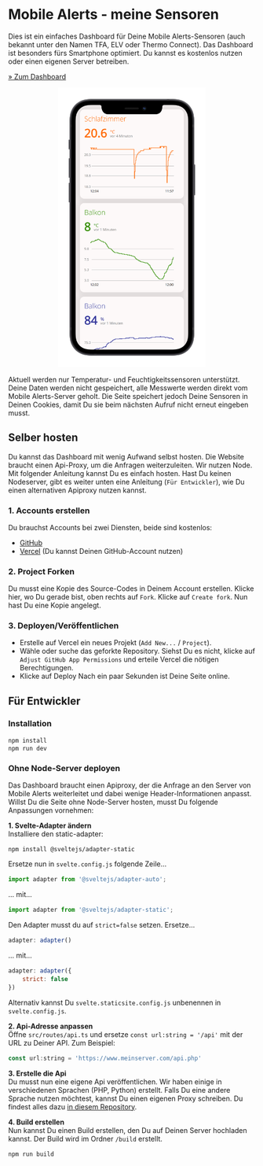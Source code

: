 # Mobile Alerts - meine Sensoren
Dies ist ein einfaches Dashboard für Deine Mobile Alerts-Sensoren (auch bekannt unter den Namen TFA, ELV oder Thermo Connect). Das Dashboard ist besonders fürs Smartphone optimiert. Du kannst es kostenlos nutzen oder einen eigenen Server betreiben.

[» Zum Dashboard](https://mobilealerts.vercel.app/)
<p align="center">
  <img src="docs/mockup.png"
    alt="Dashboard-Mockdown"
    style="max-width: 300px" />
</p>

 Aktuell werden nur Temperatur- und Feuchtigkeitssensoren unterstützt. Deine Daten werden nicht gespeichert, alle Messwerte werden direkt vom Mobile Alerts-Server geholt. Die Seite speichert jedoch Deine Sensoren in Deinen Cookies, damit Du sie beim nächsten Aufruf nicht erneut eingeben musst.

## Selber hosten
Du kannst das Dashboard mit wenig Aufwand selbst hosten. Die Website braucht einen Api-Proxy, um die Anfragen weiterzuleiten. Wir nutzen Node. Mit folgender Anleitung kannst Du es einfach hosten. Hast Du keinen Nodeserver, gibt es weiter unten eine Anleitung (`Für Entwickler`), wie Du einen alternativen Apiproxy nutzen kannst.

### 1. Accounts erstellen
Du brauchst Accounts bei zwei Diensten, beide sind kostenlos:
* [GitHub](https://www.github.com)
* [Vercel](https://vercel.com/) (Du kannst Deinen GitHub-Account nutzen)

### 2. Project Forken
Du musst eine Kopie des Source-Codes in Deinem Account erstellen. Klicke hier, wo Du gerade bist, oben rechts auf `Fork`. Klicke auf `Create fork`. Nun hast Du eine Kopie angelegt.

### 3. Deployen/Veröffentlichen
* Erstelle auf Vercel ein neues Projekt (`Add New...` / `Project`).
* Wähle oder suche das geforkte Repository. Siehst Du es nicht, klicke auf `Adjust GitHub App Permissions` und erteile Vercel die nötigen Berechtigungen.
* Klicke auf Deploy
Nach ein paar Sekunden ist Deine Seite online.

## Für Entwickler
### Installation
```
npm install
npm run dev
```

### Ohne Node-Server deployen
Das Dashboard braucht einen Apiproxy, der die Anfrage an den Server von Mobile Alerts weiterleitet und dabei wenige Header-Informationen anpasst. Willst Du die Seite ohne Node-Server hosten, musst Du folgende Anpassungen vornehmen:

**1. Svelte-Adapter ändern**  
Installiere den static-adapter:
```
npm install @sveltejs/adapter-static
```
Ersetze nun in `svelte.config.js` folgende Zeile...
```js
import adapter from '@sveltejs/adapter-auto';
```
... mit...
```js
import adapter from '@sveltejs/adapter-static';
```

Den Adapter musst du auf `strict=false` setzen. Ersetze...
```js
adapter: adapter()
```
... mit...
```js
adapter: adapter({
	strict: false
})
```
Alternativ kannst Du `svelte.staticsite.config.js` unbenennen in `svelte.config.js`.

**2. Api-Adresse anpassen**  
Öffne `src/routes/api.ts` und ersetze `const url:string = '/api'` mit der URL zu Deiner API. Zum Beispiel:
```js
const url:string = 'https://www.meinserver.com/api.php'
```

**3. Erstelle die Api**  
Du musst nun eine eigene Api veröffentlichen. Wir haben einige in verschiedenen Sprachen (PHP, Python) erstellt. Falls Du eine andere Sprache nutzen möchtest, kannst Du einen eigenen Proxy schreiben. Du findest alles dazu [in diesem Repository](https://github.com/simonhuwiler/mobilealerts-api).

**4. Build erstellen**  
Nun kannst Du einen Build erstellen, den Du auf Deinen Server hochladen kannst. Der Build wird im Ordner `/build` erstellt.
```bash
npm run build
```
